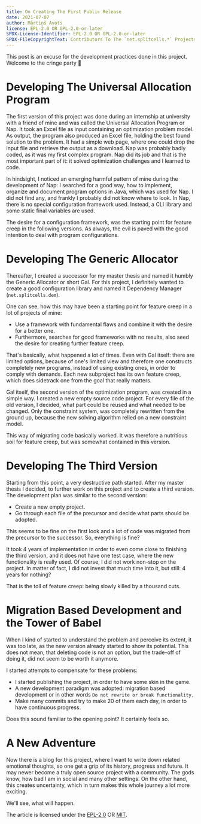 ```yaml
---
title: On Creating The First Public Release
date: 2021-07-07
author: Mārtiņš Avots
license: EPL-2.0 OR GPL-2.0-or-later
SPDX-License-Identifier: EPL-2.0 OR GPL-2.0-or-later
SPDX-FileCopyrightText: Contributors To The `net.splitcells.*` Projects
---
```

This post is an excuse for the development practices done in this project.
Welcome to the cringe party 🎉
# Developing The Universal Allocation Program
The first version of this project was done during an internship at university with a friend of mine and
was called the Universal Allocation Program or Nap.
It took an Excel file as input containing an optimization problem model.
As output, the program also produced an Excel file, holding the best found solution to the problem.
It had a simple web page, where one could drop the input file and retrieve the output as a download.
Nap was probably badly coded, as it was my first complex program.
Nap did its job and that is the most important part of it:
it solved optimization challenges and I learned to code.

In hindsight, I noticed an emerging harmful pattern of mine during the development of Nap:
I searched for a good way, how to implement, organize and document program options in Java, which was used for Nap.
I did not find any, and frankly I probably did not know where to look.
In Nap, there is no special configuration framework used.
Instead, a CLI library and some static final variables are used.

The desire for a configuration framework, was the starting point for feature creep in the following versions.
As always, the evil is paved with the good intention to deal with program configurations.
# Developing The Generic Allocator
Thereafter, I created a successor for my master thesis and named it humbly the Generic Allocator or short Gal.
For this project, I definitely wanted to create a good configuration library
and named it Dependency Manager (`net.splitcells.dem`).

One can see, how this may have been a starting point for feature creep in a lot of projects of mine:
* Use a framework with fundamental flaws and combine it with the desire for a better one.
* Furthermore, searches for good frameworks with no results, also seed the desire for creating further feature creep.

That's basically, what happened a lot of times.
Even with Gal itself: there are limited options, because of one's limited view
and therefore one constructs completely new programs, instead of using existing ones, in order to comply with demands.
Each new subproject has its own feature creep, which does sidetrack one from the goal that really matters.

Gal itself, the second version of the optimization program, was created in a simple way.
I created a new empty source code project.
For every file of the old version, I decided, what part could be reused and what needed to be changed.
Only the constraint system, was completely rewritten from the ground up,
because the new solving algorithm relied on a new constraint model.

This way of migrating code basically worked.
It was therefore a nutritious soil for feature creep, but was somewhat contained in this version.
# Developing The Third Version
Starting from this point, a very destructive path started.
After my master thesis I decided, to further work on this project and to create a third version.
The development plan was similar to the second version:
* Create a new empty project.
* Go through each file of the precursor and decide what parts should be adopted.

This seems to be fine on the first look
and a lot of code was migrated from the precursor to the successor.
So, everything is fine?

It took 4 years of implementation in order to even come close to finishing the third version,
and it does not have one test case, where the new functionality is really used.
Of course, I did not work non-stop on the project.
In matter of fact, I did not invest that much time into it,
but still: 4 years for nothing?

That is the toll of feature creep: being slowly killed by a thousand cuts.
# Migration Based Development and the Tower of Babel
When I kind of started to understand the problem and perceive its extent,
it was too late, as the new version already started to show its potential.
This does not mean, that deleting code is not an option,
but the trade-off of doing it, did not seem to be worth it anymore.

I started attempts to compensate for these problems:
* I started publishing the project, in order to have some skin in the game.
* A new development paradigm was adopted: migration based development
  or in other words `Do not rewrite or break functionality.`
* Make many commits and try to make 20 of them each day, in order
  to have continuous progress.

Does this sound familiar to the opening point?
It certainly feels so.
# A New Adventure
Now there is a blog for this project,
where I want to write down related emotional thoughts,
so one get a grip of its history, progress and future.
It may newer become a truly open source project with a community.
The gods know, how bad I am in social and many other settings.
On the other hand, this creates uncertainty, which in turn makes this whole
journey a lot more exciting.

We'll see, what will happen.

The article is licensed under the [EPL-2.0](http://splitcells.net/net/splitcells/network/legal/licenses/EPL-2.0.txt)
OR [MIT](http://splitcells.net/net/splitcells/network/legal/licenses/MIT.txt).